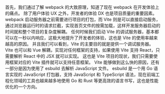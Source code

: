 首先，我们通过了解 webpack 的大致原理，知道了现在 webpack 在开发体验上的痛点。
除了用户体验 UX 之外，开发者的体验 DX 也是项目质量的重要因素。
webpack 启动服务器之前需要进行项目的打包，而 Vite 则是可以直接启动服务，通过浏览器运行时的请求拦截，实现首页文件的按需加载，这样开发服务器启动的时间就和整个项目的复杂度解耦。
任何时候我们启动 Vite 的调试服务器，基本都可以在一秒以内响应，这极大地提升了开发者的体验，这也是 Vite 的使用率越来越高的原因。
并且我们可以看到，Vite 的主要目的就是提供一个调试服务器。
Vite 也可以和 Vue 解耦，实现对任何框架的支持，如果使用 Vite 支持 React，只需要解析 React 中的 JSX 就可以实现。
这也是 Vite 项目的现状，我们只需要使用框架对应的 Vite 插件就可以支持任意框架。
Vite 能够做到这么快的原因，还有一部分是因为使用了 esbuild 去解析 JavaScript 文件。
esbuild 是一个用 Go 语言实现的 JavaScript 打包器，支持 JavaScript 和 TypeScript 语法，现在前端工程化领域的工具也越来越多地使用 Go 和 Rust 等更高效的语言书写，这也是性能优化的一个方向。